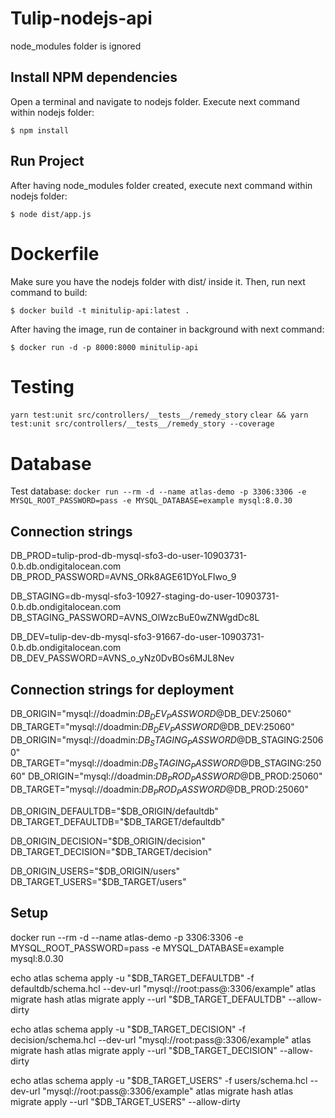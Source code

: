 # Tulip-nodejs-api

node_modules folder is ignored

## Install NPM dependencies
Open a terminal and navigate to nodejs folder. Execute next command within nodejs folder:
```
$ npm install
```

## Run Project
After having node_modules folder created, execute next command within nodejs folder:
```
$ node dist/app.js
```

# Dockerfile
Make sure you have the nodejs folder with dist/ inside it. Then, run next command to build:
```
$ docker build -t minitulip-api:latest .
```
After having the image, run de container in background with next command:
```
$ docker run -d -p 8000:8000 minitulip-api
```

# Testing

`yarn test:unit src/controllers/__tests__/remedy_story`
`clear && yarn test:unit src/controllers/__tests__/remedy_story --coverage`

# Database

Test database:
`docker run --rm -d --name atlas-demo -p 3306:3306 -e MYSQL_ROOT_PASSWORD=pass -e MYSQL_DATABASE=example mysql:8.0.30`

## Connection strings

DB_PROD=tulip-prod-db-mysql-sfo3-do-user-10903731-0.b.db.ondigitalocean.com
DB_PROD_PASSWORD=AVNS_ORk8AGE61DYoLFIwo_9

DB_STAGING=db-mysql-sfo3-10927-staging-do-user-10903731-0.b.db.ondigitalocean.com
DB_STAGING_PASSWORD=AVNS_OlWzcBuE0wZNWgdDc8L

DB_DEV=tulip-dev-db-mysql-sfo3-91667-do-user-10903731-0.b.db.ondigitalocean.com
DB_DEV_PASSWORD=AVNS_o_yNz0DvBOs6MJL8Nev

## Connection strings for deployment

DB_ORIGIN="mysql://doadmin:$DB_DEV_PASSWORD@$DB_DEV:25060"
DB_TARGET="mysql://doadmin:$DB_DEV_PASSWORD@$DB_DEV:25060"
DB_ORIGIN="mysql://doadmin:$DB_STAGING_PASSWORD@$DB_STAGING:25060"
DB_TARGET="mysql://doadmin:$DB_STAGING_PASSWORD@$DB_STAGING:25060"
DB_ORIGIN="mysql://doadmin:$DB_PROD_PASSWORD@$DB_PROD:25060"
DB_TARGET="mysql://doadmin:$DB_PROD_PASSWORD@$DB_PROD:25060"



DB_ORIGIN_DEFAULTDB="$DB_ORIGIN/defaultdb" 
DB_TARGET_DEFAULTDB="$DB_TARGET/defaultdb"

DB_ORIGIN_DECISION="$DB_ORIGIN/decision" 
DB_TARGET_DECISION="$DB_TARGET/decision"

DB_ORIGIN_USERS="$DB_ORIGIN/users"
DB_TARGET_USERS="$DB_TARGET/users"

## Setup

docker run --rm -d --name atlas-demo -p 3306:3306 -e MYSQL_ROOT_PASSWORD=pass -e MYSQL_DATABASE=example mysql:8.0.30

echo atlas schema apply -u "$DB_TARGET_DEFAULTDB" -f defaultdb/schema.hcl --dev-url "mysql://root:pass@:3306/example"
atlas migrate hash
atlas migrate apply --url "$DB_TARGET_DEFAULTDB" --allow-dirty

echo atlas schema apply -u "$DB_TARGET_DECISION" -f decision/schema.hcl --dev-url "mysql://root:pass@:3306/example"
atlas migrate hash
atlas migrate apply --url "$DB_TARGET_DECISION" --allow-dirty

echo atlas schema apply -u "$DB_TARGET_USERS" -f users/schema.hcl --dev-url "mysql://root:pass@:3306/example"
atlas migrate hash
atlas migrate apply --url "$DB_TARGET_USERS" --allow-dirty


